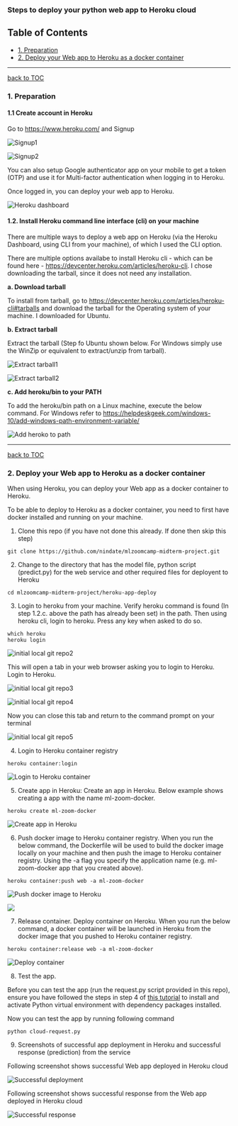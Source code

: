 ### Steps to deploy your python web app to Heroku cloud

<a id='toc'></a>
<a id='toc'></a>
## Table of Contents
* [1. Preparation](#preparation)
* [2. Deploy your Web app to Heroku as a docker container](#deploy-app)


----
<a id='preparation'></a>
[back to TOC](#toc)
### 1. Preparation
#### 1.1 Create account in Heroku

Go to https://www.heroku.com/ and Signup

![Signup1](images/1-heroku-signup-1.png)

![Signup2](images/2-heroku-signup-2.png)

You can also setup Google authenticator app on your mobile to get a token (OTP) and use it for Multi-factor authentication when logging in to Heroku.

Once logged in, you can deploy your web app to Heroku.

![Heroku dashboard](images/3-heroku-dashboard.png)

#### 1.2. Install Heroku command line interface (cli) on your machine

There are multiple ways to deploy a web app on Heroku (via the Heroku Dashboard, using CLI from your machine), of which I used the CLI option.

There are multiple options availabe to install Heroku cli - which can be found here - https://devcenter.heroku.com/articles/heroku-cli. I chose downloading the tarball, since it does not need any installation. 

**a. Download tarball**

To install from tarball, go to https://devcenter.heroku.com/articles/heroku-cli#tarballs and download the tarball for the Operating system of your machine. I downloaded for Ubuntu.

**b. Extract tarball**

Extract the tarball (Step fo Ubuntu shown below. For Windows simply use the WinZip or equivalent to extract/unzip from tarball).

![Extract tarball1](images/5-heroku-extract-tarball-ubuntu-1.png)

![Extract tarball2](images/6-heroku-extract-tarball-ubuntu-2.png)

**c. Add heroku/bin to your PATH**

To add the heroku/bin path on a Linux machine, execute the below command. For Windows refer to https://helpdeskgeek.com/windows-10/add-windows-path-environment-variable/

![Add heroko to path](images/7-add-heroku-path.png)

----
[back to TOC](#toc)
<a id='deploy-app'></a>
### 2. Deploy your Web app to Heroku as a docker container
When using Heroku, you can deploy your Web app as a docker container to Heroku.

To be able to deploy to Heroku as a docker container, you need to first have docker installed and running on your machine. 
1. Clone this repo (if you have not done this already. If done then skip this step)

```
git clone https://github.com/nindate/mlzoomcamp-midterm-project.git
```

2. Change to the directory that has the model file, python script (predict.py) for the web service and other required files for deployent to Heroku

```
cd mlzoomcamp-midterm-project/heroku-app-deploy
```

3. Login to heroku from your machine. Verify heroku command is found (In step 1.2.c. above the path has already been set) in the path. Then using heroku cli, login to heroku.  Press any key when asked to do so.

```
which heroku
heroku login
```

![initial local git repo2](images/15-heroku-webapp-deploy-8.png)
  
This will open a tab in your web browser asking you to login to Heroku. Login to Heroku.

![initial local git repo3](images/16-heroku-webapp-deploy-9.png)

![initial local git repo4](images/17-heroku-webapp-deploy-10.png)

Now you can close this tab and return to the command prompt on your terminal
  
![initial local git repo5](images/18-heroku-webapp-deploy-11.png)

4. Login to Heroku container registry

```
heroku container:login
```

![Login to Heroku container](images/hd-3-heroku-container-login.png)

5. Create app in Heroku: Create an app in Heroku. Below example shows creating a app with the name ml-zoom-docker.

```
heroku create ml-zoom-docker
```

![Create app in Heroku](images/hd-4-create-app.png)

6. Push docker image to Heroku container registry. When you run the below command, the Dockerfile will be used to build the docker image locally on your machine and then push the image to Heroku container registry. Using the -a flag you specify the application name (e.g. ml-zoom-docker app that you created above).

```
heroku container:push web -a ml-zoom-docker
```

![Push docker image to Heroku](images/hd-5-push-container-1.png)

![](images/hd-5-push-container-2.png)

7. Release container. Deploy container on Heroku. When you run the below command, a docker container will be launched in Heroku from the docker image that you pushed to Heroku container registry.

```
heroku container:release web -a ml-zoom-docker
```

![Deploy container](images/hd-6-container-release.png)

8. Test the app. 

Before you can test the app (run the request.py script provided in this repo), ensure you have followed the steps in step 4 of [this tutorial](https://github.com/nindate/mlzoomcamp-midterm-project#4-virtual-environment-and-package-dependencies) to install and activate Python virtual environment with dependency packages installed.

Now you can test the app by running following command

```
python cloud-request.py
```

9. Screenshots of successful app deployment in Heroku and successful response (prediction) from the service

Following screenshot shows successful Web app deployed in Heroku cloud

![Successful deployment](images/heroku-app-deployed.png)

Following screenshot shows successful response from the Web app deployed in Heroku cloud

![Successful response](images/heroku-app-response-success.png)

